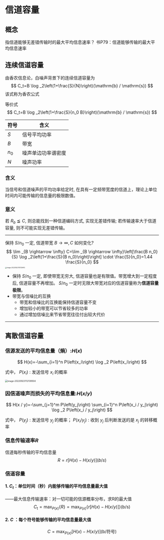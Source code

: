 # 信道容量

## 概念

指信道能够无差错传输时的最大平均信息速率？
书P79：信道能够传输的最大平均信息速率

## 连续信道容量

由香农信息论，白噪声背景下的连续信道容量为
$$
C_t=B \log _2\left(1+\frac{S}{N}\right)(\mathrm{b} / \mathrm{s})
$$
该式称为香农公式

等价式
$$
C_t=B \log _2\left(1+\frac{S}{n_0 B}\right)(\mathrm{b} / \mathrm{s})
$$

| 符号  | 含义               |
| ----- | ------------------ |
| $S$   | 信号平均功率       |
| $B$   | 带宽               |
| $n_0$ | 噪声单边功率谱密度 |
| $N$   | 噪声功率           |

### 含义

当信号和信道噪声的平均功率给定时, 在具有一定频带宽度的信道上，理论上单位时间内可能传输的信息量的极限数值。

### 意义

若 $R_b \leqq C$, 则总能找到一种信道编码方式, 实现无差错传输; 若传输速率大于信道容量, 则不可能实现无差错传输。

---

保持 $S / n_0$ 一定, 信道带宽 $B \rightarrow \infty, C$ 如何变化?
$$
\lim _{B \rightarrow \infty} C=\lim _{B \rightarrow \infty}\left[\frac{B n_0}{S} \log _2\left(1+\frac{S}{B n_0}\right)\right] \cdot \frac{S}{n_0}=1.44 \frac{S}{n_0}
$$
<img src="https://mypic-1312707183.cos.ap-nanjing.myqcloud.com/image-20220923110139413.png" alt="image-20220923110139413" style="zoom:33%;" />

- 保持 $S / n_0$ 一定, 即使带宽无穷大, 信道容量也是有限值。带宽增大到一定程度后, 信道容量不再增加。 $S / n_0$ 一定时无限大带宽对应的信道容量称为**信道容量极限**。
- 带宽与信噪比的互换
  - 带宽和信噪比的互换能保持信道容量不变
  - 增加较小的带宽可以节省较多的功率
  - 通过增加信噪比来节省带宽往往付出较大代价
  

---

## 离散信道容量

### 信源发送的平均信息量（熵）:$H(x)$

$$
H(x)=-\sum_{i=1}^n P\left(x_i\right) \log _2 P\left(x_i\right)
$$

式中， $P(x_i)$  : 发送信号 $x_i$ 的概率

<img src="https://mypic-1312707183.cos.ap-nanjing.myqcloud.com/image-20220923112139504.png" alt="image-20220923112139504" style="zoom:50%;" />

### 因信道噪声而损失的平均信息量:$H(x / y)$

$$
H(x / y)=-\sum_{j=1}^m P\left(y_j\right) \sum_{i=1}^n P\left(x_i / y_j\right) \log _2 P\left(x_i / y_j\right)
$$

式中， $P(y_j)$  : 发送信号 $y_j$ 的概率； $P(x_i/y_j)$  : 收到 $y_j$ 后判断发送的是 $x_j$ 的转移概率

### 信息传输速率$R$

信道每秒传输的平均信息量
$$
R=r[H(x)-H(x / y)](b/s)
$$

### 信道容量
#### 1.  $C_t$：单位时间（秒）内能够传输的平均信息量最大值

——最大信息传输速率：对一切可能的信源概率分布，求R的最大值
$$
C_{\mathrm{t}}=\max _{P(x)}\{R\}=\max _{P(x)}\{r[H(x)-H(x / y)]\}(\mathrm{b} / \mathrm{s})
$$

#### 2.  $C$ ：每个符号能够传输的平均信息量最大值

$$
C=\max _{P(x)}[H(x)-H(x / y)](\mathrm{b} / \text {符号})
$$
